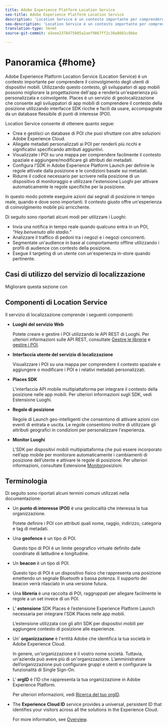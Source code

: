 ```yaml
---
title: Adobe Experience Platform Location Service
seo-title: Adobe Experience Platform Location Service
description: 'Location Service è un contesto importante per comprendere il coinvolgimento degli utenti di dispositivi mobili. Utilizzando questo contesto, gli sviluppatori di app mobili possono migliorare la progettazione dell''app e renderla un''esperienza più personalizzata e coinvolgente. '
seo-description: 'Location Service è un contesto importante per comprendere il coinvolgimento degli utenti di dispositivi mobili. Utilizzando questo contesto, gli sviluppatori di app mobili possono migliorare la progettazione dell''app e renderla un''esperienza più personalizzata e coinvolgente. '
translation-type: tm+mt
source-git-commit: a5eee2378475885a2aef9867ff2c38a8881c9bbe

---
```



# Panoramica {#home}

Adobe Experience Platform Location Service (Location Service) è un contesto importante per comprendere il coinvolgimento degli utenti di dispositivi mobili. Utilizzando questo contesto, gli sviluppatori di app mobili possono migliorare la progettazione dell'app e renderla un'esperienza più personalizzata e coinvolgente. Places è un servizio di geolocalizzazione che consente agli sviluppatori di app mobili di comprendere il contesto della posizione utilizzando interfacce SDK ricche e facili da usare, accompagnate da un database flessibile di punti di interesse (POI).

Location Service consente di ottenere quanto segue:

* Crea e gestisci un database di POI che puoi sfruttare con altre soluzioni Adobe Experience Cloud.
* Allegate metadati personalizzati ai POI per renderli più ricchi e significativi specificando attributi aggiuntivi.
* Visualizzate i POI su una mappa per comprendere facilmente il contesto spaziale e aggiungere/modificare gli attributi dei metadati.
* Configura l’SDK in Adobe Experience Platform Launch per definire le regole attivate dalla posizione e le condizioni basate sui metadati.
* Ridurre il codice necessario per scrivere nella posizione di un dispositivo di monitoraggio e utilizzare l'estensione Luoghi per attivare automaticamente le regole specifiche per la posizione.

In questo modo potrete eseguire azioni dai segnali di posizione in tempo reale, quando e dove sono importanti. Il contesto giusto offre un'esperienza di coinvolgimento mobile più arricchente.

Di seguito sono riportati alcuni modi per utilizzare i Luoghi:

* Invia una notifica in tempo reale quando qualcuno entra in un POI, *"Hey.benvenuto allo stadio."*
* Analizzare il traffico di pedoni tra i negozi e i negozi concorrenti.
* Segmentate un'audience in base al comportamento offline utilizzando i profili di audience con contesto della posizione.
* Esegue il targeting di un utente con un'esperienza in-store quando pertinente.

## Casi di utilizzo del servizio di localizzazione

Migliorare questa sezione con

## Componenti di Location Service

Il servizio di localizzazione comprende i seguenti componenti:

* **Luoghi del servizio Web**

   Potete creare e gestire i POI utilizzando le API REST di Luoghi. Per ulteriori informazioni sulle API REST, consultate [Gestire le librerie](/help/web-service-api/api-usage/manage-libraries/manage-libraries.md) e [gestire i POI](/help/web-service-api/api-usage/manage-pois/manage-pois.md).

* **Interfaccia utente del servizio di localizzazione**

   Visualizzare i POI su una mappa per comprendere il contesto spaziale e aggiungere o modificare i POI e i relativi metadati personalizzati.

* **Places SDK**

   L'interfaccia API mobile multipiattaforma per integrare il contesto della posizione nelle app mobili. Per ulteriori informazioni sugli SDK, vedi Estensione [](/help/places-ext-aep-sdks/places-extension/places-extension.md)Luoghi.

* **Regole di posizione**

   Regole di Launch geo-intelligenti che consentono di attivare azioni con eventi di entrata e uscita. Le regole consentono inoltre di utilizzare gli attributi geografici in condizioni per personalizzare l'esperienza.

* **Monitor Luoghi**

   L’SDK per dispositivi mobili multipiattaforma che può essere incorporato nell’app mobile per monitorare automaticamente i cambiamenti di posizione dell’utente e attivare le regole di posizione. Per ulteriori informazioni, consultate Estensione [Monitor](/help/places-ext-aep-sdks/places-monitor-extension/places-monitor-extension.md)posizioni.

## Terminologia

Di seguito sono riportati alcuni termini comuni utilizzati nella documentazione:

* Un **punto di interesse (POI)** è una geolocalità che interessa la tua organizzazione.

   Potete definire i POI con attributi quali nome, raggio, indirizzo, categoria e tag di metadati.

* Una **geofence** è un tipo di POI.

   Questo tipo di POI è un limite geografico virtuale definito dalle coordinate di latitudine e longitudine.

* Un **beacon** è un tipo di POI.

   Questo tipo di POI è un dispositivo fisico che rappresenta una posizione emettendo un segnale Bluetooth a bassa potenza. Il supporto dei beacon verrà rilasciato in una versione futura.

* Una **libreria** è una raccolta di POI, raggruppati per allegare facilmente le regole a un set invece di un POI.

* L’ **estensione** SDK Places è l’estensione Experience Platform Launch necessaria per integrare l’SDK Places nelle app mobili.

   L’estensione utilizzata con gli altri SDK per dispositivi mobili per aggiungere contesto di posizione alle esperienze.

* Un' **organizzazione** è l'entità Adobe che identifica la tua società in Adobe Experience Cloud.

   In genere, un'organizzazione è il vostro nome società. Tuttavia, un'azienda può avere più di un'organizzazione. L’amministratore dell’organizzazione può configurare gruppi e utenti e configurare la funzionalità di Single Sign-On.

* L’ **orgID** è l’ID che rappresenta la tua organizzazione in Adobe Experience Platform.

   Per ulteriori informazioni, vedi [Ricerca del tuo orgID](https://forums.adobe.com/thread/2339895).

* The **Experience Cloud ID** service provides a universal, persistent ID that identifies your visitors across all the solutions in the Experience Cloud.

   For more information, see [Overview](https://docs.adobe.com/content/help/en/id-service/using/intro/overview.html).
